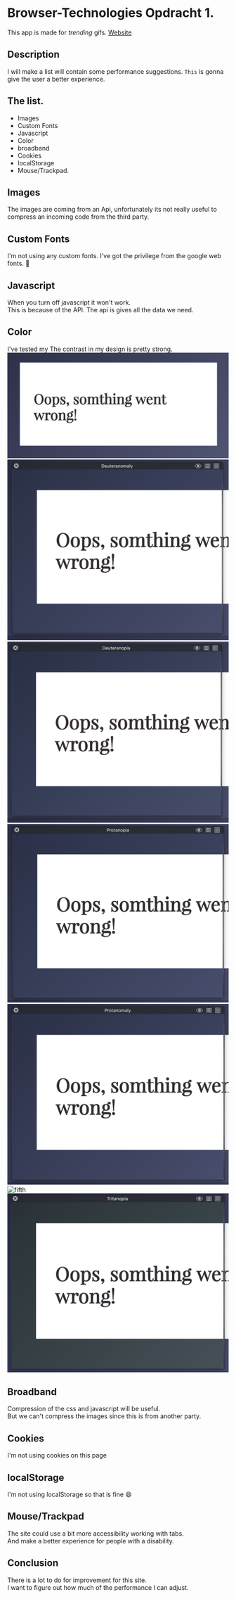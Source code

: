 # Browser-Technologies Opdracht 1.
This app is made for  _trending_ gifs.
[Website](https://senmetsu.github.io/wafs/.)

## Description
I will make a list will contain some performance suggestions. `This` is gonna give the user a better experience.

## The list.
* Images
* Custom Fonts
* Javascript
* Color
* broadband
* Cookies
* localStorage
* Mouse/Trackpad.

## Images
The images are coming from an Api, unfortunately its not really  useful to compress an incoming code from the third party.

## Custom Fonts
I'm not using any custom fonts.  I've got the privilege from the google web fonts. :clap:

## Javascript
When you turn off javascript it won't work.  
This is because of the API. The api is gives all the data
we need.  

## Color
I've tested my
The contrast in my design is pretty strong.
![without color blindness](images/normal.png)![first](images/2.png)![second](images/3.png)![third](images/4.png)![fourth](images/5.png)![fifth](images/5)![six](images/6.png)

## Broadband
Compression of the css and javascript will be useful.  
But we can't compress the images since this is from another party.

## Cookies
I'm not using cookies on this page

## localStorage
I'm not using localStorage so that is fine :smile:

## Mouse/Trackpad
The site could use a bit more accessibility working with tabs.  
And make a better experience for people with a disability.

## Conclusion
There is a lot to do for improvement for this site.  
I want to figure out how much of the performance I can adjust.
